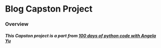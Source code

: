 # Blog Capston Project
### Overview
##### This Capston project is a part from [100 days of python code with Angela Yu](https://www.udemy.com/course/100-days-of-code)
